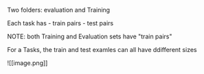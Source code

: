Two folders: evaluation and Training


Each task has
    - train pairs 
    - test pairs


NOTE: both Training and Evaluation sets have "train pairs"


For a Tasks, the train and test examles can all have ddifferent sizes

![[image.png]]

